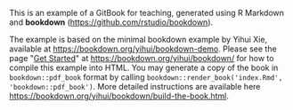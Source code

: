 This is an example of a GitBook for teaching, generated using 
R Markdown and **bookdown** (https://github.com/rstudio/bookdown). 

The example is based on the minimal bookdown example by Yihui Xie, available at
https://bookdown.org/yihui/bookdown-demo.
Please see the page "[Get Started](https://bookdown.org/yihui/bookdown/get-started.html)" at https://bookdown.org/yihui/bookdown/ for how to compile this example into HTML. You may generate a copy of the book in `bookdown::pdf_book` format by calling `bookdown::render_book('index.Rmd', 'bookdown::pdf_book')`. More detailed instructions are available here https://bookdown.org/yihui/bookdown/build-the-book.html.


